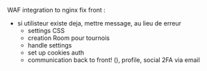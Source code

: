 WAF integration to nginx 
fix front :
- si utilisteur existe deja, mettre message, au lieu de erreur
	- settings CSS
	- creation Room pour tournois
	- handle settings
	- set up cookies auth
	- communication back to front! (), profile, social
2FA via email